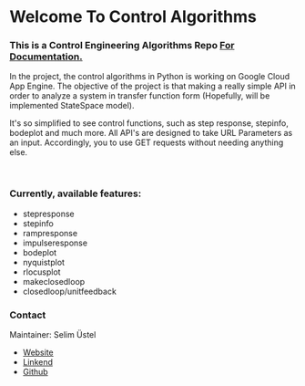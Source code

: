 # Welcome To Control Algorithms

<p/>

### This is a Control Engineering Algorithms Repo <a href="https://github.com/stelselim/ControlAlgorithms#-this-is-a-control-engineering-algorithms-repo"> For Documentation.</a>
<p> In the project, the control algorithms in Python is working on Google Cloud App Engine. The objective of the project is that making a really simple API in order to analyze a system in transfer function form (Hopefully, will be implemented StateSpace model). </p>
<p>It's so simplified to see control functions, such as step response, stepinfo, bodeplot and much more. All API's are designed to take URL Parameters as an input. Accordingly, you to use GET requests without needing anything else. </p>  

<br>

### Currently, available features:
* stepresponse
* stepinfo
* rampresponse
* impulseresponse
* bodeplot
* nyquistplot
* rlocusplot
* makeclosedloop
* closedloop/unitfeedback




### Contact
Maintainer: Selim Üstel<br/>
<ul>
  <li> <a href="https://stelselim.github.io"> Website</a> </li>
  <li> <a href="https://www.linkedin.com/in/selimustel/"> Linkend</a> </li>
  <li> <a href="https://github.com/stelselim"> Github</a> </li>
</ul>



